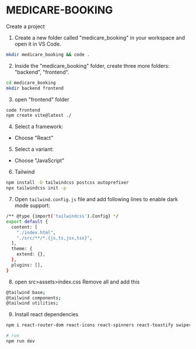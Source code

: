 # MEDICARE-BOOKING

Create a project 
1. Create a new folder called "medicare_booking" in your workspace and open it in VS Code.
```bash
mkdir medicare_booking && code .
```
2. Inside the "medicare_booking" folder, create three more folders: "backend", "frontend".
```bash
cd medicare_booking
mkdir backend frontend
```
3. open "frontend" folder
```bash
code frontend
npm create vite@latest ./
```
4. Select a framework:
- Choose "React"
5. Select a variant:
- Choose "JavaScript"
6. Tailwind
```bash
npm install -D tailwindcss postcss autoprefixer
npx tailwindcss init -p
```
7. Open `tailwind.config.js` file and add following lines to enable dark mode support:
```bash
/** @type {import('tailwindcss').Config} */
export default {
  content: [
    "./index.html",
    "./src/**/*.{js,ts,jsx,tsx}",
  ],
  theme: {
    extend: {},
  },
  plugins: [],
}
```
8. open src>assets>index.css
Remove all and add this 
```bash
@tailwind base;
@tailwind components;
@tailwind utilities;
```
9. Install react dependencies
```bash
npm i react-router-dom react-icons react-spinners react-toastify swiper
```
```bash
# run
npm run dev
```
<!-- ```bash
``` -->
<!-- ```bash
``` -->
<!-- ```bash
``` -->
<!-- ```bash
``` -->
<!-- ```bash
``` -->
<!-- ```bash
``` -->
<!-- ```bash
``` -->
<!-- ```bash
``` -->
<!-- ```bash
``` -->
<!-- ```bash
``` -->
<!-- ```bash
``` -->
<!-- ```bash
``` -->
<!-- ```bash
``` -->
<!-- ```bash
``` -->
<!-- ```bash
``` -->
<!-- ```bash
``` -->
<!-- ```bash
``` -->
<!-- ```bash
``` -->
<!-- ```bash
``` -->
<!-- ```bash
``` -->
<!-- ```bash
``` -->
<!-- ```bash
``` -->
<!-- ```bash
``` -->

<!-- ```bash
``` -->
<!-- ```bash
``` -->